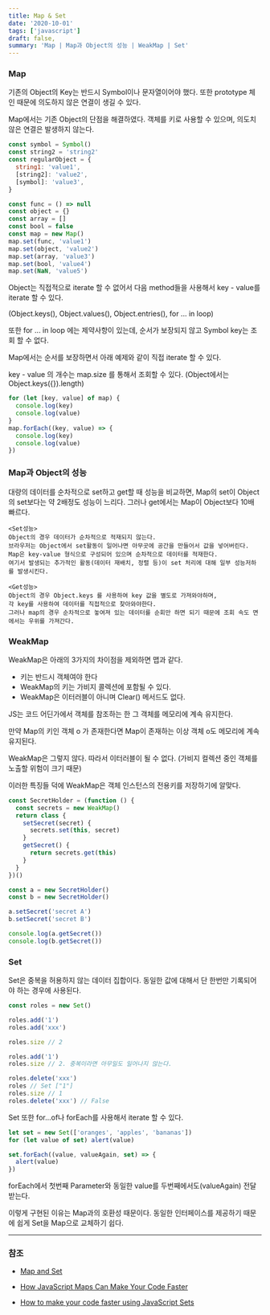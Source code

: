 ```yaml
---
title: Map & Set
date: '2020-10-01'
tags: ['javascript']
draft: false,
summary: 'Map | Map과 Object의 성능 | WeakMap | Set'
---
```


### Map

기존의 Object의 Key는 반드시 Symbol이나 문자열이어야 했다. 또한 prototype 체인 때문에 의도하지 않은 연결이 생길 수 있다.

Map에서는 기존 Object의 단점을 해결하였다. 객체를 키로 사용할 수 있으며, 의도치 않은 연결은 발생하지 않는다.

```js
const symbol = Symbol()
const string2 = 'string2'
const regularObject = {
  string1: 'value1',
  [string2]: 'value2',
  [symbol]: 'value3',
}

const func = () => null
const object = {}
const array = []
const bool = false
const map = new Map()
map.set(func, 'value1')
map.set(object, 'value2')
map.set(array, 'value3')
map.set(bool, 'value4')
map.set(NaN, 'value5')
```

Object는 직접적으로 iterate 할 수 없어서 다음 method들을 사용해서 key - value를 iterate 할 수 있다.

(Object.keys(), Object.values(), Object.entries(), for ... in loop)

또한 for ... in loop 에는 제약사항이 있는데, 순서가 보장되지 않고 Symbol key는 조회 할 수 없다.

Map에서는 순서를 보장하면서 아래 예제와 같이 직접 iterate 할 수 있다.

key - value 의 개수는 map.size 를 통해서 조회할 수 있다. (Object에서는 Object.keys({}).length)

```js
for (let [key, value] of map) {
  console.log(key)
  console.log(value)
}
map.forEach((key, value) => {
  console.log(key)
  console.log(value)
})
```

### Map과 Object의 성능

대량의 데이터를 순차적으로 set하고 get할 때 성능을 비교하면, Map의 set이 Object의 set보다는 약 2배정도 성능이 느리다. 그러나 get에서는 Map이 Object보다 10배 빠르다.

```text
<Set성능>
Object의 경우 데이터가 순차적으로 적재되지 않는다.
브라우저는 Object에서 set활동이 일어나면 아무곳에 공간을 만들어서 값을 넣어버린다.
Map은 key-value 형식으로 구성되어 있으며 순차적으로 데이터를 적재한다.
여기서 발생되는 추가적인 활동(데이터 재배치, 정렬 등)이 set 처리에 대해 일부 성능저하를 발생시킨다.
```

```text
<Get성능>
Object의 경우 Object.keys 를 사용하여 key 값을 별도로 가져와야하며,
각 key를 사용하여 데이터를 직접적으로 찾아와야한다.
그러나 map의 경우 순차적으로 놓여져 있는 데이터를 순회만 하면 되기 때문에 조회 속도 면에서는 우위를 가져간다.
```

### WeakMap

WeakMap은 아래의 3가지의 차이점을 제외하면 맵과 같다.

- 키는 반드시 객체여야 한다
- WeakMap의 키는 가비지 콜렉션에 포함될 수 있다.
- WeakMap은 이터러블이 아니며 Clear() 메서드도 없다.

JS는 코드 어딘가에서 객체를 참조하는 한 그 객체를 메모리에 계속 유지한다.

만약 Map의 키인 객체 o 가 존재한다면 Map이 존재하는 이상 객체 o도 메모리에 계속 유지된다.

WeakMap은 그렇지 않다. 따라서 이터러블이 될 수 없다. (가비지 컬렉션 중인 객체를 노출할 위험이 크기 때문)

이러한 특징들 덕에 WeakMap은 객체 인스턴스의 전용키를 저장하기에 알맞다.

```js
const SecretHolder = (function () {
  const secrets = new WeakMap()
  return class {
    setSecret(secret) {
      secrets.set(this, secret)
    }
    getSecret() {
      return secrets.get(this)
    }
  }
})()

const a = new SecretHolder()
const b = new SecretHolder()

a.setSecret('secret A')
b.setSecret('secret B')

console.log(a.getSecret())
console.log(b.getSecret())
```

### Set

Set은 중복을 허용하지 않는 데이터 집합이다.
동일한 값에 대해서 단 한번만 기록되어야 하는 경우에 사용된다.

```js
const roles = new Set()

roles.add('1')
roles.add('xxx')

roles.size // 2

roles.add('1')
roles.size // 2. 중복이라면 아무일도 일어나지 않는다.

roles.delete('xxx')
roles // Set ["1"]
roles.size // 1
roles.delete('xxx') // False
```

Set 또한 for...of나 forEach를 사용해서 iterate 할 수 있다.

```js
let set = new Set(['oranges', 'apples', 'bananas'])
for (let value of set) alert(value)

set.forEach((value, valueAgain, set) => {
  alert(value)
})
```

forEach에서 첫번째 Parameter와 동일한 value를 두번째에서도(valueAgain) 전달받는다.

이렇게 구현된 이유는 Map과의 호환성 때문이다. 동일한 인터페이스를 제공하기 때문에 쉽게 Set을 Map으로 교체하기 쉽다.

---

### 참조

- [Map and Set](https://javascript.info/map-set)

- [How JavaScript Maps Can Make Your Code Faster](https://medium.com/@bretcameron/how-javascript-maps-can-make-your-code-faster-90f56bf61d9d)
- [How to make your code faster using JavaScript Sets](https://medium.com/@bretcameron/how-to-make-your-code-faster-using-javascript-sets-b432457a4a77)
